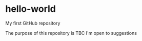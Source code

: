 # hello-world
My first GitHub repository

The purpose of this repository is TBC
I'm open to suggestions
